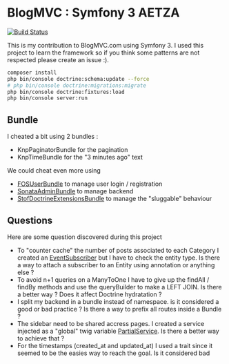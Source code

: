 BlogMVC : Symfony 3 AETZA
========================

[![Build Status](https://travis-ci.org/Grafikart/BlogMVC-Symfony3.svg?branch=master)](https://travis-ci.org/Grafikart/BlogMVC-Symfony3)

This is my contribution to BlogMVC.com using Symfony 3. I used this project to learn the framework so if you think some patterns are not respected please create an issue :).

```bash
composer install
php bin/console doctrine:schema:update --force
# php bin/console doctrine:migrations:migrate
php bin/console doctrine:fixtures:load
php bin/console server:run
```

Bundle
---------

I cheated a bit using 2 bundles :

- KnpPaginatorBundle for the pagination
- KnpTimeBundle for the "3 minutes ago" text

We could cheat even more using

- [FOSUserBundle](https://github.com/FriendsOfSymfony/FOSUserBundle) to manage user login / registration
- [SonataAdminBundle](https://github.com/sonata-project/SonataAdminBundle) to manage backend
- [StofDoctrineExtensionsBundle](https://github.com/stof/StofDoctrineExtensionsBundle) to manage the "sluggable" behaviour

Questions
----------

Here are some question discovered during this project

- To "counter cache" the number of posts associated to each Category I created an [EventSubscriber](https://github.com/Grafikart/BlogMVC-Symfony3/blob/master/src/AppBundle/EventListener/CounterSubscriber.php) but I have to check the entity type.
Is there a way to attach a subscriber to an Entity using annotation or anything else ?
- To avoid n+1 queries on a ManyToOne I have to give up the findAll / findBy methods and use the queryBuilder to make a LEFT JOIN. Is there a better way ? Does it affect Doctrine hydratation ?
- I split my backend in a bundle instead of namespace. is it considered a good or bad practice ? Is there a way to prefix all routes inside a Bundle ?
- The sidebar need to be shared accress pages. I created a service injected as a "global" twig variable [PartialService](https://github.com/Grafikart/BlogMVC-Symfony3/blob/master/src/AppBundle/Twig/Partials.php). Is there a better way to achieve that ?
- For the timestamps (created_at and updated_at) I used a trait since it seemed to be the easies way to reach the goal. Is it considered bad
